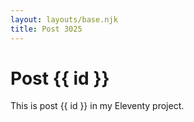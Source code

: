 ```yaml
---
layout: layouts/base.njk
title: Post 3025
---
```


# Post {{ id }}

This is post {{ id }} in my Eleventy project.
